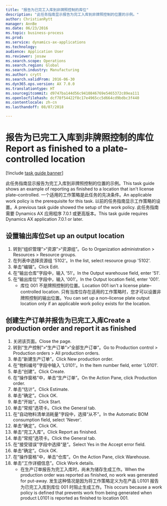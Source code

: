 ```yaml
--- 
title: "报告为已完工入库到非牌照控制的库位"
description: "此任务指南显示报告为完工入库到非牌照控制的位置的示例。"
author: ChristianRytt
manager: AnnBe
ms.date: 06/23/2016
ms.topic: business-process
ms.prod: 
ms.service: dynamics-ax-applications
ms.technology: 
audience: Application User
ms.reviewer: josaw
ms.search.scope: Operations
ms.search.region: Global
ms.search.industry: Manufacturing
ms.author: crytt
ms.search.validFrom: 2016-06-30
ms.dyn365.ops.version: AX 7.0.0
ms.translationtype: HT
ms.sourcegitcommit: d9747ba144d56c9410846769e5465372c89ea111
ms.openlocfilehash: dcf78f54422f8c17e4965cc5d664cd9bdbc3f440
ms.contentlocale: zh-cn
ms.lasthandoff: 08/07/2018

---
```

# <a name="report-as-finished-to-a-plate-controlled-location"></a><span data-ttu-id="cd1d6-103">报告为已完工入库到非牌照控制的库位</span><span class="sxs-lookup"><span data-stu-id="cd1d6-103">Report as finished to a plate-controlled location</span></span> 

[!include [task guide banner](../../includes/task-guide-banner.md)]

<span data-ttu-id="cd1d6-104">此任务指南显示报告为完工入库到非牌照控制的位置的示例。</span><span class="sxs-lookup"><span data-stu-id="cd1d6-104">This task guide shows an example of reporting as finished to a location that isn't license plate–controlled.</span></span> <span data-ttu-id="cd1d6-105">一个适用的工作策略是此任务的先决条件。</span><span class="sxs-lookup"><span data-stu-id="cd1d6-105">An applicable work policy is the prerequisite for this task.</span></span> <span data-ttu-id="cd1d6-106">以前的任务指南显示工作策略的设置。</span><span class="sxs-lookup"><span data-stu-id="cd1d6-106">A previous task guide showed the setup of the work policy.</span></span> <span data-ttu-id="cd1d6-107">此任务指南需要 Dynamics AX 应用程序 7.0.1 或更高版本。</span><span class="sxs-lookup"><span data-stu-id="cd1d6-107">This task guide requires Dynamics AX application 7.0.1 or later.</span></span>




## <a name="set-up-an-output-location"></a><span data-ttu-id="cd1d6-108">设置输出库位</span><span class="sxs-lookup"><span data-stu-id="cd1d6-108">Set up an output location</span></span>
1. <span data-ttu-id="cd1d6-109">转到“组织管理”>“资源”>“资源组”。</span><span class="sxs-lookup"><span data-stu-id="cd1d6-109">Go to Organization administration > Resources > Resource groups.</span></span>
2. <span data-ttu-id="cd1d6-110">在列表中选择资源组 '5102'。</span><span class="sxs-lookup"><span data-stu-id="cd1d6-110">In the list, select resource group '5102'.</span></span>
3. <span data-ttu-id="cd1d6-111">单击“编辑”。</span><span class="sxs-lookup"><span data-stu-id="cd1d6-111">Click Edit.</span></span>
4. <span data-ttu-id="cd1d6-112">在“输出仓库”字段中，输入 '51'。</span><span class="sxs-lookup"><span data-stu-id="cd1d6-112">In the Output warehouse field, enter '51'.</span></span>
5. <span data-ttu-id="cd1d6-113">在“输出库位”字段中，输入 '001'。</span><span class="sxs-lookup"><span data-stu-id="cd1d6-113">In the Output location field, enter '001'.</span></span>
    * <span data-ttu-id="cd1d6-114">库位 001 不是牌照控制的位置。</span><span class="sxs-lookup"><span data-stu-id="cd1d6-114">Location 001 isn't a license plate–controlled location.</span></span> <span data-ttu-id="cd1d6-115">只有当库位存在适用的工作策略时，您才可以设置非牌照控制的输出位置。</span><span class="sxs-lookup"><span data-stu-id="cd1d6-115">You can set up a non–license plate output location only if an applicable work policy exists for the location.</span></span>  

## <a name="create-a-production-order-and-report-it-as-finished"></a><span data-ttu-id="cd1d6-116">创建生产订单并报告为已完工入库</span><span class="sxs-lookup"><span data-stu-id="cd1d6-116">Create a production order and report it as finished</span></span>
1. <span data-ttu-id="cd1d6-117">关闭该页面。</span><span class="sxs-lookup"><span data-stu-id="cd1d6-117">Close the page.</span></span>
2. <span data-ttu-id="cd1d6-118">转到“生产控制”>“生产订单”>“全部生产订单”。</span><span class="sxs-lookup"><span data-stu-id="cd1d6-118">Go to Production control > Production orders > All production orders.</span></span>
3. <span data-ttu-id="cd1d6-119">单击“新建生产订单”。</span><span class="sxs-lookup"><span data-stu-id="cd1d6-119">Click New production order.</span></span>
4. <span data-ttu-id="cd1d6-120">在“物料编号”字段中输入 'L0101'。</span><span class="sxs-lookup"><span data-stu-id="cd1d6-120">In the Item number field, enter 'L0101'.</span></span>
5. <span data-ttu-id="cd1d6-121">单击“创建”。</span><span class="sxs-lookup"><span data-stu-id="cd1d6-121">Click Create.</span></span>
6. <span data-ttu-id="cd1d6-122">在“操作窗格”中，单击“生产订单”。</span><span class="sxs-lookup"><span data-stu-id="cd1d6-122">On the Action Pane, click Production order.</span></span>
7. <span data-ttu-id="cd1d6-123">单击“估计”。</span><span class="sxs-lookup"><span data-stu-id="cd1d6-123">Click Estimate.</span></span>
8. <span data-ttu-id="cd1d6-124">单击“确定”。</span><span class="sxs-lookup"><span data-stu-id="cd1d6-124">Click OK.</span></span>
9. <span data-ttu-id="cd1d6-125">单击“开始”。</span><span class="sxs-lookup"><span data-stu-id="cd1d6-125">Click Start.</span></span>
10. <span data-ttu-id="cd1d6-126">单击“常规”选项卡。</span><span class="sxs-lookup"><span data-stu-id="cd1d6-126">Click the General tab.</span></span>
11. <span data-ttu-id="cd1d6-127">在“自动物料清单消耗量”字段中，选择“从不”。</span><span class="sxs-lookup"><span data-stu-id="cd1d6-127">In the Automatic BOM consumption field, select 'Never'.</span></span>
12. <span data-ttu-id="cd1d6-128">单击“确定”。</span><span class="sxs-lookup"><span data-stu-id="cd1d6-128">Click OK.</span></span>
13. <span data-ttu-id="cd1d6-129">单击“完工入库”。</span><span class="sxs-lookup"><span data-stu-id="cd1d6-129">Click Report as finished.</span></span>
14. <span data-ttu-id="cd1d6-130">单击“常规”选项卡。</span><span class="sxs-lookup"><span data-stu-id="cd1d6-130">Click the General tab.</span></span>
15. <span data-ttu-id="cd1d6-131">在“接受错误”字段中选择“是”。</span><span class="sxs-lookup"><span data-stu-id="cd1d6-131">Select Yes in the Accept error field.</span></span>
16. <span data-ttu-id="cd1d6-132">单击“确定”。</span><span class="sxs-lookup"><span data-stu-id="cd1d6-132">Click OK.</span></span>
17. <span data-ttu-id="cd1d6-133">在“操作窗格”中，单击“仓库”。</span><span class="sxs-lookup"><span data-stu-id="cd1d6-133">On the Action Pane, click Warehouse.</span></span>
18. <span data-ttu-id="cd1d6-134">单击“工作详细信息”。</span><span class="sxs-lookup"><span data-stu-id="cd1d6-134">Click Work details.</span></span>
    * <span data-ttu-id="cd1d6-135">在生产订单报告为完工入库时，尚未为储存生成工作。</span><span class="sxs-lookup"><span data-stu-id="cd1d6-135">When the production order was reported as finished, no work was generated for put-away.</span></span> <span data-ttu-id="cd1d6-136">发生这种情况是因为将工作策略定义为在产品 L0101 报告为已完工入库到库位 001 时阻止生成工作。</span><span class="sxs-lookup"><span data-stu-id="cd1d6-136">This occurs because a work policy is defined that prevents work from being generated when product L0101 is reported as finished to location 001.</span></span>  


